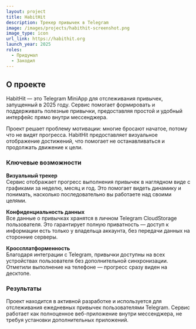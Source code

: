 ```yaml
---
layout: project
title: HabitHit
description: Трекер привычек в Telegram
image: /images/projects/habithit-screenshot.png
image_type: icon
url_link: https://habithit.org
launch_year: 2025
roles:
  - Придумал
  - Закодил
---
```


## О проекте

HabitHit — это Telegram MiniApp для отслеживания привычек, запущенный в 2025 году. Сервис помогает формировать и поддерживать полезные привычки, предоставляя простой и удобный интерфейс прямо внутри мессенджера.

Проект решает проблему мотивации: многие бросают начатое, потому что не видят прогресса. HabitHit предоставляет визуальное отображение достижений, что помогает не останавливаться и продолжать движение к цели.

### Ключевые возможности

**Визуальный трекер**  
Сервис отображает прогресс выполнения привычек в наглядном виде с графиками за неделю, месяц и год. Это помогает видеть динамику и понимать, насколько последовательно вы работаете над своими целями.

**Конфиденциальность данных**  
Все данные о привычках хранятся в личном Telegram CloudStorage пользователя. Это гарантирует полную приватность — доступ к информации есть только у владельца аккаунта, без передачи данных на сторонние серверы.

**Кроссплатформенность**  
Благодаря интеграции с Telegram, привычки доступны на всех устройствах пользователя без дополнительной синхронизации. Отметили выполнение на телефоне — прогресс сразу виден на десктопе.

### Результаты

Проект находится в активной разработке и используется для отслеживания ежедневных привычек пользователями Telegram. Сервис работает как полноценное веб-приложение внутри мессенджера, не требуя установки дополнительных приложений.